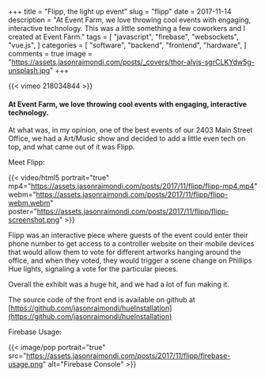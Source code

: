 +++
title = "Flipp, the light up event"
slug = "flipp"
date = 2017-11-14
description = "At Event Farm, we love throwing cool events with engaging, interactive technology. This was a little something a few coworkers and I created at Event Farm."
tags = [ 
    "javascript", 
    "firebase",
    "websockets", 
    "vue.js",
]
categories = [
    "software",
    "backend",
    "frontend",
    "hardware",
]
comments = true
image = "https://assets.jasonraimondi.com/posts/_covers/thor-alvis-sgrCLKYdw5g-unsplash.jpg"
+++

{{< vimeo 218034844 >}}

#### At Event Farm, we love throwing cool events with engaging, interactive technology.

At what was, in my opinion, one of the best events of our 2403 Main Street Office, we had a Art/Music show and decided to add a little even tech on top, and what came out of it was Flipp.

Meet Flipp:

{{< video/html5 portrait="true" mp4="https://assets.jasonraimondi.com/posts/2017/11/flipp/flipp-mp4.mp4" webm="https://assets.jasonraimondi.com/posts/2017/11/flipp/flipp-webm.webm" poster="https://assets.jasonraimondi.com/posts/2017/11/flipp/flipp-screenshot.png" >}}

Flipp was an interactive piece where guests of the event could enter their phone number to get access to a controller website on their mobile devices that would allow them to vote for different artworks hanging around the office, and when they voted, they would trigger a scene change on Phillips Hue lights, signaling a vote for the particular pieces.

Overall the exhibit was a huge hit, and we had a lot of fun making it.

The source code of the front end is available on github at [https://github.com/jasonraimondi/hueInstallation](https://github.com/jasonraimondi/hueInstallation)

Firebase Usage: 

{{< image/pop portrait="true" src="https://assets.jasonraimondi.com/posts/2017/11/flipp/firebase-usage.png" alt="Firebase Console" >}} 
